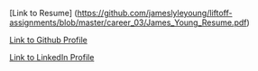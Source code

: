 [Link to Resume] (https://github.com/jameslyleyoung/liftoff-assignments/blob/master/career_03/James_Young_Resume.pdf)

[Link to Github Profile](https://github.com/jameslyleyoung)

[Link to LinkedIn Profile](https://www.linkedin.com/in/jameslyleyoung/)
